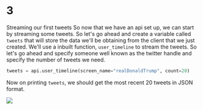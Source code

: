 # 3

Streaming our first tweets So now that we have an api set up, we can start by streaming some tweets. So let's go ahead and create a variable called `tweets` that will store the data we'll be obtaining from the client that we just created. We'll use a inbuilt function, `user_timeline` to stream the tweets. So let's go ahead and specify someone well known as the twitter handle and specify the number of tweets we need.

```python
tweets = api.user_timeline(screen_name="realDonaldTrump", count=20)
```

Now on printing `tweets`, we should get the most recent 20 tweets in JSON format.

![](https://i.postimg.cc/XvVSKhTw/Annotation-2020-01-09-214126.png)

